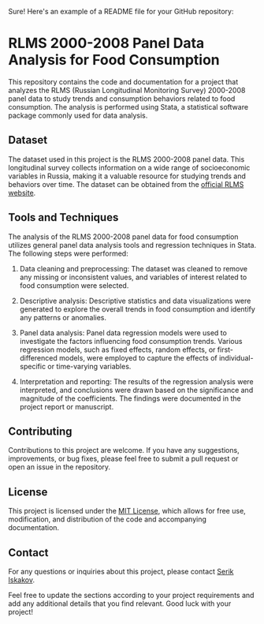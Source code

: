 Sure! Here's an example of a README file for your GitHub repository:

# RLMS 2000-2008 Panel Data Analysis for Food Consumption

This repository contains the code and documentation for a project that analyzes the RLMS (Russian Longitudinal Monitoring Survey) 2000-2008 panel data to study trends and consumption behaviors related to food consumption. The analysis is performed using Stata, a statistical software package commonly used for data analysis.

## Dataset

The dataset used in this project is the RLMS 2000-2008 panel data. This longitudinal survey collects information on a wide range of socioeconomic variables in Russia, making it a valuable resource for studying trends and behaviors over time. The dataset can be obtained from the [official RLMS website](https://www.cpc.unc.edu/projects/rlms-hse/).

## Tools and Techniques

The analysis of the RLMS 2000-2008 panel data for food consumption utilizes general panel data analysis tools and regression techniques in Stata. The following steps were performed:

1. Data cleaning and preprocessing: The dataset was cleaned to remove any missing or inconsistent values, and variables of interest related to food consumption were selected.

2. Descriptive analysis: Descriptive statistics and data visualizations were generated to explore the overall trends in food consumption and identify any patterns or anomalies.

3. Panel data analysis: Panel data regression models were used to investigate the factors influencing food consumption trends. Various regression models, such as fixed effects, random effects, or first-differenced models, were employed to capture the effects of individual-specific or time-varying variables.

4. Interpretation and reporting: The results of the regression analysis were interpreted, and conclusions were drawn based on the significance and magnitude of the coefficients. The findings were documented in the project report or manuscript.

## Contributing

Contributions to this project are welcome. If you have any suggestions, improvements, or bug fixes, please feel free to submit a pull request or open an issue in the repository.

## License

This project is licensed under the [MIT License](LICENSE), which allows for free use, modification, and distribution of the code and accompanying documentation.

## Contact

For any questions or inquiries about this project, please contact [Serik Iskakov](mailto:s.iskakov@gmail.com).

Feel free to update the sections according to your project requirements and add any additional details that you find relevant. Good luck with your project!
